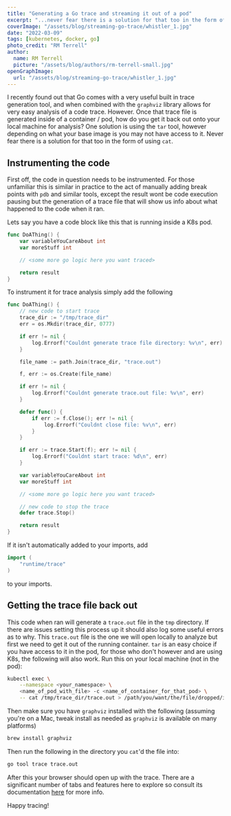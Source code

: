 ```yaml
---
title: "Generating a Go trace and streaming it out of a pod"
excerpt: "...never fear there is a solution for that too in the form of using cat."
coverImage: "/assets/blog/streaming-go-trace/whistler_1.jpg"
date: "2022-03-09"
tags: [kubernetes, docker, go]
photo_credit: "RM Terrell"
author:
  name: RM Terrell
  picture: "/assets/blog/authors/rm-terrell-small.jpg"
openGraphImage:
  url: "/assets/blog/streaming-go-trace/whistler_1.jpg"
---
```


I recently found out that Go comes with a very useful built in trace generation tool, and when combined with the `graphviz` library allows for very easy analysis of a code trace. However. Once that trace file is generated inside of a container / pod, how do you get it back out onto your local machine for analysis? One solution is using the `tar` tool, however depending on what your base image is you may not have access to it. Never fear there is a solution for that too in the form of using `cat`.

## Instrumenting the code

First off, the code in question needs to be instrumented. For those unfamiliar this is similar in practice to the act of manually adding break points with `pdb` and similar tools, except the result wont be code execution pausing but the generation of a trace file that will show us info about what happened to the code when it ran.

Lets say you have a code block like this that is running inside a K8s pod.

```go
func DoAThing() {
    var variableYouCareAbout int
    var moreStuff int

    // <some more go logic here you want traced>

    return result
}
```

To instrument it for trace analysis simply add the following

```go
func DoAThing() {
    // new code to start trace
    trace_dir := "/tmp/trace_dir"
    err = os.Mkdir(trace_dir, 0777)

    if err != nil {
        log.Errorf("Couldnt generate trace file directory: %v\n", err)
    }

    file_name := path.Join(trace_dir, "trace.out")

    f, err := os.Create(file_name)

    if err != nil {
        log.Errorf("Couldnt generate trace.out file: %v\n", err)
    }

    defer func() {
        if err := f.Close(); err != nil {
            log.Errorf("Couldnt close file: %v\n", err)
        }
    }

    if err := trace.Start(f); err != nil {
        log.Errorf("Couldnt start trace: %d\n", err)
    }

    var variableYouCareAbout int
    var moreStuff int

    // <some more go logic here you want traced>

    // new code to stop the trace
    defer trace.Stop()

    return result
}
```

If it isn't automatically added to your imports, add

```go
import (
    "runtime/trace"
)
```

to your imports.

## Getting the trace file back out

This code when ran will generate a `trace.out` file in the `tmp` directory. If there are issues setting this process up it should also log some useful errors as to why. This `trace.out` file is the one we will open locally to analyze but first we need to get it out of the running container. `tar` is an easy choice if you have access to it in the pod, for those who don't however and are using K8s, the following will also work. Run this on your local machine (not in the pod):

```bash
kubectl exec \
    --namespace <your_namespace> \
    <name_of_pod_with_file> -c <name_of_container_for_that_pod> \
    -- cat /tmp/trace_dir/trace.out > /path/you/want/the/file/dropped/into/trace.out
```

Then make sure you have `graphviz` installed with the following (assuming you're on a Mac, tweak install as needed as `graphviz` is available on many platforms)

```bash
brew install graphviz
```

Then run the following in the directory you `cat`'d the file into:

```bash
go tool trace trace.out
```

After this your browser should open up with the trace. There are a significant number of tabs and features here to explore so consult its documentation [here](https://about.sourcegraph.com/go/an-introduction-to-go-tool-trace-rhys-hiltner/) for more info.

Happy tracing!
